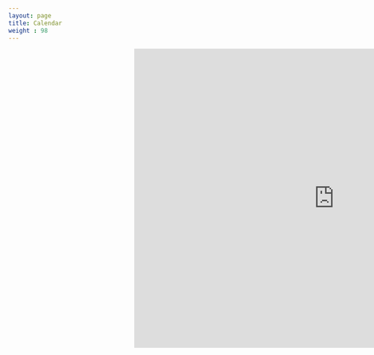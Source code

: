 ```yaml
---
layout: page
title: Calendar
weight : 98
---
```


<div style="width: 50%; float: right;"> <iframe src="https://calendar.google.com/calendar/embed?height=600&amp;wkst=1&amp;bgcolor=%23FFFFFF&amp;src=hawkmail.newpaltz.edu_v5t036d6puotvmasr9ruk1n3m8%40group.calendar.google.com&amp;color=%23711616&amp;ctz=America%2FNew_York" style="border-width:0" width="800" height="600" frameborder="0" scrolling="no"></iframe>
</div>

